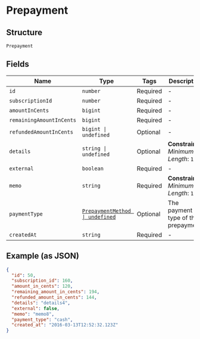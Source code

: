 
# Prepayment

## Structure

`Prepayment`

## Fields

| Name | Type | Tags | Description |
|  --- | --- | --- | --- |
| `id` | `number` | Required | - |
| `subscriptionId` | `number` | Required | - |
| `amountInCents` | `bigint` | Required | - |
| `remainingAmountInCents` | `bigint` | Required | - |
| `refundedAmountInCents` | `bigint \| undefined` | Optional | - |
| `details` | `string \| undefined` | Optional | **Constraints**: *Minimum Length*: `1` |
| `external` | `boolean` | Required | - |
| `memo` | `string` | Required | **Constraints**: *Minimum Length*: `1` |
| `paymentType` | [`PrepaymentMethod \| undefined`](../../doc/models/prepayment-method.md) | Optional | The payment type of the prepayment. |
| `createdAt` | `string` | Required | - |

## Example (as JSON)

```json
{
  "id": 50,
  "subscription_id": 160,
  "amount_in_cents": 120,
  "remaining_amount_in_cents": 194,
  "refunded_amount_in_cents": 144,
  "details": "details4",
  "external": false,
  "memo": "memo8",
  "payment_type": "cash",
  "created_at": "2016-03-13T12:52:32.123Z"
}
```

